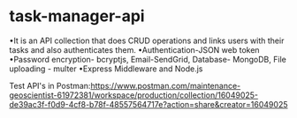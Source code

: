 # task-manager-api

•It is an API collection that does CRUD operations and links users with their tasks and also authenticates them. •Authentication-JSON web token
•Password encryption- bcryptjs, Email-SendGrid, Database- MongoDB, File uploading - multer
•Express Middleware and Node.js


Test API's in Postman:https://www.postman.com/maintenance-geoscientist-61972381/workspace/production/collection/16049025-de39ac3f-f0d9-4cf8-b78f-48557564717e?action=share&creator=16049025
